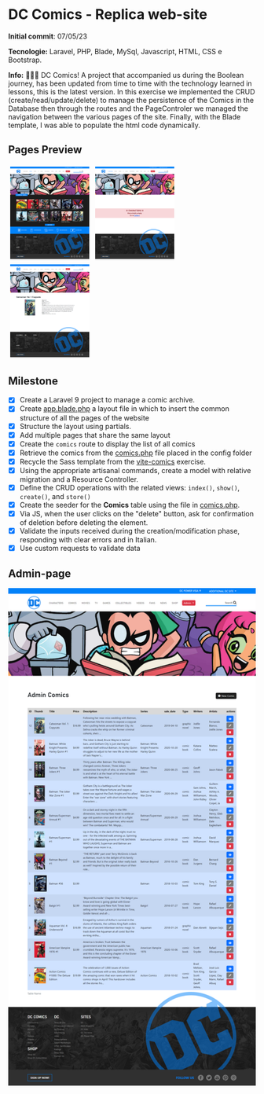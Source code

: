 # DC Comics - Replica web-site

**Initial commit**: 07/05/23

**Tecnologie:** Laravel, PHP, Blade, MySql, Javascript, HTML, CSS e Bootstrap.

**Info:** 🦸🏻‍♂️ DC Comics! A project that accompanied us during the Boolean journey, has been updated from time to time with the technology learned in lessons, this is the latest version. In this exercise we implemented the CRUD (create/read/update/delete) to manage the persistence of the Comics in the Database then through the routes and the PageControler we managed the navigation between the various pages of the site. Finally, with the Blade template, I was able to populate the html code dynamically.

## Pages Preview
<div>
  <img src="./public/screencapture-1.png" width="32%" style="margin: 4px;"/>
  <img src="./public/screencapture-4.png" width="32%" style="margin: 4px;"/>
  <img src="./public/screencapture-2.png" width="32%" style="margin: 4px;"/>
</div>

## Milestone
- [x] Create a Laravel 9 project to manage a comic archive.
- [x] Create [app.blade.php](resources/views/layouts/app.blade.php) a layout file in which to insert the common structure of all the pages of the website
- [x] Structure the layout using partials.
- [x] Add multiple pages that share the same layout
- [x] Create the `comics` route to display the list of all comics
- [x] Retrieve the comics from the [comics.php](config/comics.php) file placed in the config folder
- [x] Recycle the Sass template from the [vite-comics](https://github.com/cyberfolk/vite-comics) exercise.
- [x] Using the appropriate artisanal commands, create a model with relative migration and a Resource Controller.
- [x] Define the CRUD operations with the related views: `index()`, `show()`, `create()`, and `store()`
- [x] Create the seeder for the **Comics** table using the file in [comics.php](config/comics.php).
- [x] Via JS, when the user clicks on the "delete" button, ask for confirmation of deletion before deleting the element.
- [x] Validate the inputs received during the creation/modification phase, responding with clear errors and in Italian.
- [x] Use custom requests to validate data

## Admin-page
<img src="./public/screencapture-3.png"/>

